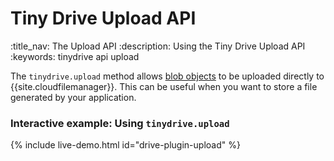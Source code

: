 # Tiny Drive Upload API
:title_nav: The Upload API
:description: Using the Tiny Drive Upload API
:keywords: tinydrive api upload

The `tinydrive.upload` method allows [blob objects](https://developer.mozilla.org/en-US/docs/Web/API/Blob) to be uploaded directly to {{site.cloudfilemanager}}. This can be useful when you want to store a file generated by your application.

### Interactive example: Using `tinydrive.upload`

{% include live-demo.html id="drive-plugin-upload" %}

